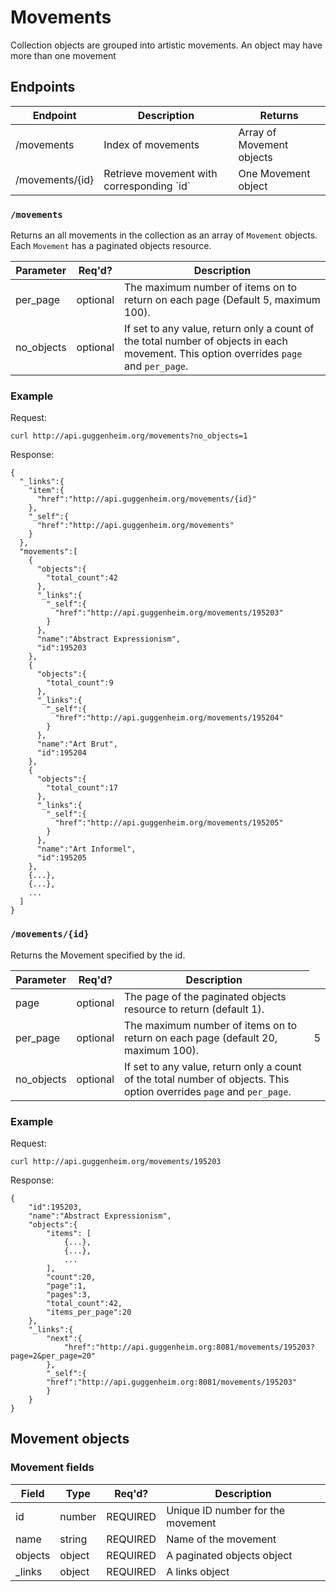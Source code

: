 Movements
====================

Collection objects are grouped into artistic movements. An object may have more
than one movement

## Endpoints

<table>
    <thead>
        <th>Endpoint</th>
        <th>Description</th>
        <th>Returns</th>
    </thead>
    <tbody>
        <tr>
            <td>/movements</td>
            <td>Index of movements</td>
            <td>Array of Movement objects</td>
        </tr>
        <tr>
            <td>/movements/{id}</td>
            <td>Retrieve movement with corresponding `id`</td>
            <td>One Movement object</td>
        </tr>
    </tbody>
</table>

### `/movements`

Returns an all movements in the collection as an array of `Movement` objects. 
Each `Movement` has a paginated objects resource.

<table>
    <thead>
        <tr>
            <th>Parameter</th>
            <th>Req'd?</th>
            <th>Description</th>
        </tr>
    </thead>
    <tbody>
        <tr>
            <td>per_page</td>
            <td>optional</td>
            <td>The maximum number of items on to return on each page (Default 
                5, maximum 100).</td>
        </tr>
        <tr>
            <td>no_objects</td>
            <td>optional</td>
            <td>If set to any value, return only a count of the total number
                of objects in each movement. This option overrides 
                <code>page</code> and <code>per_page</code>.</td>
        </tr>
    </tbody>
</table>

### Example

Request:

    curl http://api.guggenheim.org/movements?no_objects=1

Response:

    {
      "_links":{
        "item":{
          "href":"http://api.guggenheim.org/movements/{id}"
        },
        "_self":{
          "href":"http://api.guggenheim.org/movements"
        }
      },
      "movements":[
        {
          "objects":{
            "total_count":42
          },
          "_links":{
            "_self":{
              "href":"http://api.guggenheim.org/movements/195203"
            }
          },
          "name":"Abstract Expressionism",
          "id":195203
        },
        {
          "objects":{
            "total_count":9
          },
          "_links":{
            "_self":{
              "href":"http://api.guggenheim.org/movements/195204"
            }
          },
          "name":"Art Brut",
          "id":195204
        },
        {
          "objects":{
            "total_count":17
          },
          "_links":{
            "_self":{
              "href":"http://api.guggenheim.org/movements/195205"
            }
          },
          "name":"Art Informel",
          "id":195205
        },
        {...},
        {...},
        ...
      ]
    }
### `/movements/{id}`

Returns the Movement specified by the id.

<table>
    <thead>
        <tr>
            <th>Parameter</th>
            <th>Req'd?</th>
            <th>Description</th>
        </tr>
    </thead>
    <tbody>
        <tr>
            <td>page</td>
            <td>optional</td>
            <td>The page of the paginated objects resource to return 
                (default 1).</td>
        </tr>
        <tr>
            <td>per_page</td>
            <td>optional</td>
            <td>The maximum number of items on to return on each page (default 
                20, maximum 100).</td>
            <td>5</td>
        </tr>
        <tr>
            <td>no_objects</td>
            <td>optional</td>
            <td>If set to any value, return only a count of the total number
                of objects. This option overrides 
                <code>page</code> and <code>per_page</code>.</td>
        </tr>
    </tbody>
</table>

### Example

Request:

    curl http://api.guggenheim.org/movements/195203

Response:

    {
        "id":195203,
        "name":"Abstract Expressionism",
        "objects":{
            "items": [
                {...}, 
                {...}, 
                ...
            ], 
            "count":20,
            "page":1,
            "pages":3,
            "total_count":42,
            "items_per_page":20
        },
        "_links":{
            "next":{
                "href":"http://api.guggenheim.org:8081/movements/195203?page=2&per_page=20"
            },
            "_self":{
            "href":"http://api.guggenheim.org:8081/movements/195203"
            }
        }
    }


## Movement objects

### Movement fields

<table>
    <thead>
        <tr>
            <th>Field</th>
            <th>Type</th>
            <th>Req'd?</th>
            <th>Description</th>
        </tr>
    </thead>
    <tbody>
        <tr>
            <td>id</td>
            <td>number</td>
            <td>REQUIRED</td>
            <td>Unique ID number for the movement</td>
        </tr>
        <tr>
            <td>name</td>
            <td>string</td>
            <td>REQUIRED</td>
            <td>Name of the movement</td>
        </tr>
        <tr>
            <td>objects</td>
            <td>object</td>
            <td>REQUIRED</td>
            <td>A paginated objects object</td>
        </tr>
        <tr>
            <td>_links</td>
            <td>object</td>
            <td>REQUIRED</td>
            <td>A links object</td>
        </tr>
    </tbody>
</table>

